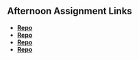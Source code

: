 ## Afternoon Assignment Links

* **[Repo](https://github.com/WackoFlaka/trivia_db)**
* **[Repo](https://github.com/WackoFlaka/winter24_gregslist_async)**
* **[Repo](https://github.com/WackoFlaka/pokedex)**
* **[Repo](https://github.com/WackoFlaka/gifted)**